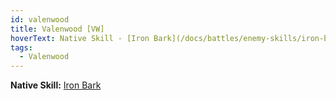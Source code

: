 ```yaml
---
id: valenwood
title: Valenwood [VW]
hoverText: Native Skill - [Iron Bark](/docs/battles/enemy-skills/iron-bark)
tags:
  - Valenwood
---
```


**Native Skill:** [Iron Bark](/docs/battles/enemy-skills/iron-bark)
